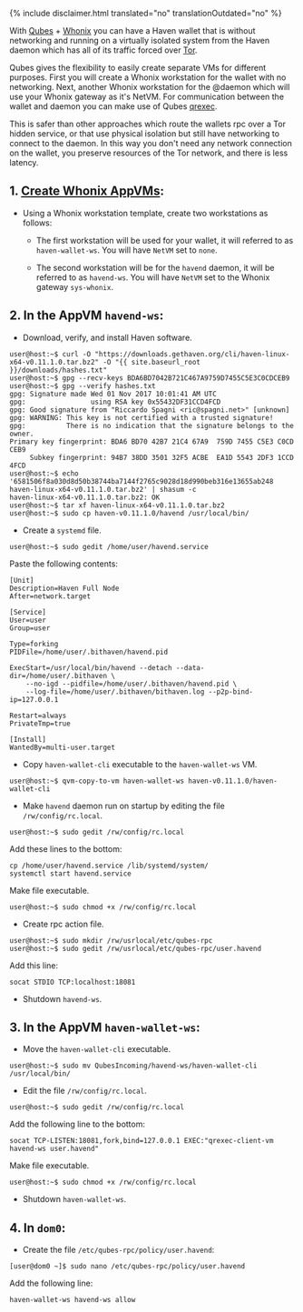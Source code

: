 {% include disclaimer.html translated="no" translationOutdated="no" %}

With [Qubes](https://qubes-os.org) + [Whonix](https://whonix.org) you can have a Haven wallet that is without networking and running on a virtually isolated system from the Haven daemon which has all of its traffic forced over [Tor](https://torproject.org).

Qubes gives the flexibility to easily create separate VMs for different purposes. First you will create a Whonix workstation for the wallet with no networking. Next, another Whonix workstation for the @daemon which will use your Whonix gateway as it's NetVM. For communication between the wallet and daemon you can make use of Qubes [qrexec](https://www.qubes-os.org/doc/qrexec3/).

This is safer than other approaches which route the wallets rpc over a Tor hidden service, or that use physical isolation but still have networking to connect to the daemon. In this way you don't need any network connection on the wallet, you preserve resources of the Tor network, and there is less latency.


## 1. [Create Whonix AppVMs](https://www.whonix.org/wiki/Qubes/Install):

+ Using a Whonix workstation template, create two workstations as follows:

  - The first workstation will be used for your wallet, it will referred to as `haven-wallet-ws`. You will have `NetVM` set to `none`.

  - The second workstation will be for the `havend` daemon, it will be referred to as `havend-ws`. You will have `NetVM` set to the Whonix gateway `sys-whonix`.

## 2. In the AppVM `havend-ws`:

+ Download, verify, and install Haven software.

```
user@host:~$ curl -O "https://downloads.gethaven.org/cli/haven-linux-x64-v0.11.1.0.tar.bz2" -O "{{ site.baseurl_root }}/downloads/hashes.txt"
user@host:~$ gpg --recv-keys BDA6BD7042B721C467A9759D7455C5E3C0CDCEB9
user@host:~$ gpg --verify hashes.txt
gpg: Signature made Wed 01 Nov 2017 10:01:41 AM UTC
gpg:                using RSA key 0x55432DF31CCD4FCD
gpg: Good signature from "Riccardo Spagni <ric@spagni.net>" [unknown]
gpg: WARNING: This key is not certified with a trusted signature!
gpg:          There is no indication that the signature belongs to the owner.
Primary key fingerprint: BDA6 BD70 42B7 21C4 67A9  759D 7455 C5E3 C0CD CEB9
     Subkey fingerprint: 94B7 38DD 3501 32F5 ACBE  EA1D 5543 2DF3 1CCD 4FCD
user@host:~$ echo '6581506f8a030d8d50b38744ba7144f2765c9028d18d990beb316e13655ab248  haven-linux-x64-v0.11.1.0.tar.bz2' | shasum -c
haven-linux-x64-v0.11.1.0.tar.bz2: OK
user@host:~$ tar xf haven-linux-x64-v0.11.1.0.tar.bz2
user@host:~$ sudo cp haven-v0.11.1.0/havend /usr/local/bin/
```
+ Create a `systemd` file.

```
user@host:~$ sudo gedit /home/user/havend.service
```

Paste the following contents:

```
[Unit]
Description=Haven Full Node
After=network.target

[Service]
User=user
Group=user

Type=forking
PIDFile=/home/user/.bithaven/havend.pid

ExecStart=/usr/local/bin/havend --detach --data-dir=/home/user/.bithaven \
    --no-igd --pidfile=/home/user/.bithaven/havend.pid \
    --log-file=/home/user/.bithaven/bithaven.log --p2p-bind-ip=127.0.0.1

Restart=always
PrivateTmp=true

[Install]
WantedBy=multi-user.target
```

+ Copy `haven-wallet-cli` executable to the `haven-wallet-ws` VM.

```
user@host:~$ qvm-copy-to-vm haven-wallet-ws haven-v0.11.1.0/haven-wallet-cli
```

+ Make `havend` daemon run on startup by editing the file `/rw/config/rc.local`.

```
user@host:~$ sudo gedit /rw/config/rc.local
```

Add these lines to the bottom:

```
cp /home/user/havend.service /lib/systemd/system/
systemctl start havend.service
```

Make file executable.

```
user@host:~$ sudo chmod +x /rw/config/rc.local
```

+ Create rpc action file.

```
user@host:~$ sudo mkdir /rw/usrlocal/etc/qubes-rpc
user@host:~$ sudo gedit /rw/usrlocal/etc/qubes-rpc/user.havend
```

Add this line:

```
socat STDIO TCP:localhost:18081
```

+ Shutdown `havend-ws`.

## 3. In the AppVM `haven-wallet-ws`:

+ Move the `haven-wallet-cli` executable.

```
user@host:~$ sudo mv QubesIncoming/havend-ws/haven-wallet-cli /usr/local/bin/
```

+ Edit the file `/rw/config/rc.local`.

```
user@host:~$ sudo gedit /rw/config/rc.local
```

Add the following line to the bottom:

```
socat TCP-LISTEN:18081,fork,bind=127.0.0.1 EXEC:"qrexec-client-vm havend-ws user.havend"
```

Make file executable.

```
user@host:~$ sudo chmod +x /rw/config/rc.local
```

+ Shutdown `haven-wallet-ws`.

## 4. In `dom0`:

+ Create the file `/etc/qubes-rpc/policy/user.havend`:

```
[user@dom0 ~]$ sudo nano /etc/qubes-rpc/policy/user.havend
```

Add the following line:

```
haven-wallet-ws havend-ws allow
```

